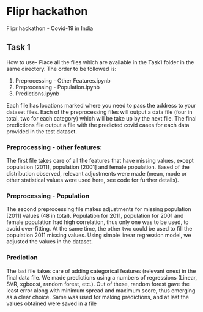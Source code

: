 # Flipr hackathon
 Flipr hackathon - Covid-19 in India 


## Task 1
 How to use-
 Place all the files which are available in the Task1 folder in the same directory. The order to be followed is:
 1. Preprocessing - Other Features.ipynb
 2. Preprocessing - Population.ipynb
 3. Predictions.ipynb
 
 Each file has locations marked where you need to pass the address to your dataset files. Each of the preprocessing files will output a data file (four in total, two for each category) which will be take up by the next file.
 The final predictions file output a file with the predicted covid cases for each data provided in the test dataset.
 
 
 ### Preprocessing - other features:
 The first file takes care of all the features that have missing values, except population [2011], population [2001] and female population. Based of the distribution observed, relevant adjustments were made (mean, mode or other statistical values were used here, see code for further details).
 
 ### Preprocessing - Population
 The second preprocessing file makes adjustments for missing population [2011] values (48 in total). Population for 2011, population for 2001 and female population had high correlation, thus only one was to be used, to avoid over-fitting. At the same time, the other two could be used to fill the population 2011 missing values. Using simple linear regression model, we adjusted the values in the dataset.
 
 ### Prediction
 The last file takes care of adding categorical features (relevant ones) in the final data file. We made predictions using a numbers of regressions (Linear, SVR, xgboost, random forest, etc.). Out of these, random forest gave the least error along with minimum spread and maximum score, thus emerging as a clear choice. Same was used for making predictions, and at last the values obtained were saved in a file
